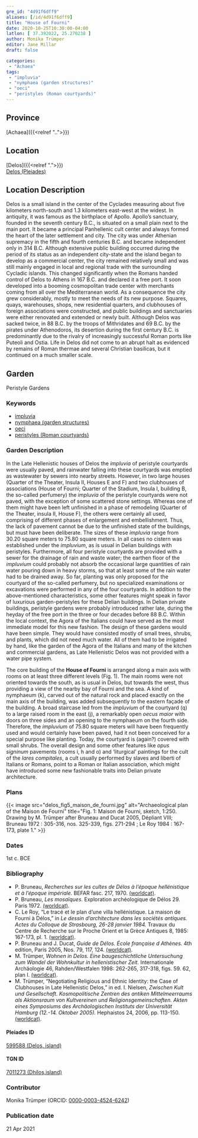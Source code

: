 ```yaml
---
gre_id: "4d91f6dff9"
aliases: [/id/4d91f6dff9]
title: "House of Fourni"
date: 2020-10-25T10:30:00-04:00
latlon: [ 37.392022, 25.270238 ]
author: Monika Trümper
editor: Jane Millar
draft: false

categories:
 - "Achaea"
tags:
 - "impluvia"
 - "nymphaea (garden structures)"
 - "oeci"
 - "peristyles (Roman courtyards)"
---
```


## Province
[Achaea]({{<relref "..">}})

## Location
[Delos]({{<relref ".">}}) \
[Delos (Pleiades)](https://pleiades.stoa.org/places/599588)

## Location Description
Delos is a small island in the center of the Cyclades measuring about five kilometers north-south and 1.3 kilometers east-west at the widest.  In antiquity, it was famous as the birthplace of Apollo. Apollo’s sanctuary, founded in the seventh century B.C., is situated on a small plain next to the main port. It became a principal Panhellenic cult center and always formed the heart of the later settlement and city. The city was under Athenian supremacy in the fifth and fourth centuries B.C. and became independent only in 314 B.C. Although extensive public building occurred during the period of its status as an independent city-state and the island began to develop as a commercial center, the city remained relatively small and was still mainly engaged in local and regional trade with the surrounding Cycladic islands. This changed significantly when the Romans handed control of Delos to Athens in 167 B.C. and declared it a free port. It soon developed into a booming cosmopolitan trade center with merchants coming from all over the Mediterranean world. As a consequence the city grew considerably, mostly to meet the needs of its new purpose. Squares, quays, warehouses, shops, new residential quarters, and clubhouses of foreign associations were constructed, and public buildings and sanctuaries were either renovated and extended or newly built. Although Delos was sacked twice, in 88 B.C. by the troops of Mithridates and 69 B.C. by the pirates under Athenodoros, its desertion during the first century B.C. is predominantly due to the rivalry of increasingly successful Roman ports like Puteoli and Ostia. Life in Delos did not come to an abrupt halt as evidenced by remains of Roman thermae and several Christian basilicas, but it continued on a much smaller scale.

## Garden
Peristyle Gardens

### Keywords
- [impluvia](http://vocab.getty.edu/page/aat/300129867)
- [nymphaea (garden structures)](http://vocab.getty.edu/page/aat/300006809)
- [oeci](http://vocab.getty.edu/page/aat/300080791)
- [peristyles (Roman courtyards)](http://vocab.getty.edu/page/aat/300080971)

### Garden Description
In the Late Hellenistic houses of Delos the *impluvia* of peristyle courtyards were usually paved, and rainwater falling into these courtyards was emptied as wastewater by sewers into nearby streets. However, in two large houses (Quarter of the Theater, Insula II, Houses E and F) and two clubhouses of associations (House of Fourni; Quarter of the Stadium, Insula I, building B, the so-called perfumery) the *impluvia* of the peristyle courtyards were not paved, with the exception of some scattered stone settings. Whereas one of them might have been left unfinished in a phase of remodeling (Quarter of the Theater, insula II, House F), the others were certainly all used, comprising of different phases of enlargement and embellishment. Thus, the lack of pavement cannot be due to the unfinished state of the buildings, but must have been deliberate. The sizes of these *impluvia* range from 30.20 square meters to 75.80 square meters. In all cases no cistern was established under the *impluvium*, as is usual in Delian buildings with peristyles. Furthermore, all four peristyle courtyards are provided with a sewer for the drainage of rain and waste water; the earthen floor of the *impluvium* could probably not absorb the occasional large quantities of rain water pouring down in heavy storms, so that at least some of the rain water had to be drained away. So far, planting was only proposed for the courtyard of the so-called perfumery, but no specialized examinations or excavations were performed in any of the four courtyards. In addition to the above-mentioned characteristics, some other features might speak in favor of luxurious garden-peristyles for these Delian buildings. In Delian private buildings, peristyle gardens were probably introduced rather late, during the heyday of the free port in the three or four decades before 88 B.C. Within the local context, the Agora of the Italians could have served as the most immediate model for this new fashion. The design of these gardens would have been simple. They would have consisted mostly of small trees, shrubs, and plants, which did not need much water. All of them had to be irrigated by hand, like the garden of the Agora of the Italians and many of the kitchen and commercial gardens, as Late Hellenistic Delos was not provided with a water pipe system.

The core building of the **House of Fourni** is arranged along a main axis with rooms on at least three different levels (Fig. 1). The main rooms were not oriented towards the south, as is usual in Delos, but towards the west, thus providing a view of the nearby bay of Fourni and the sea. A kind of nymphaeum (k), carved out of the natural rock and placed exactly on the main axis of the building, was added subsequently to the eastern façade of the building. A broad staircase led from the *impluvium* of the courtyard (q) to a large raised room in the east (j), a remarkably open *oecus maior* with doors on three sides and an opening to the nymphaeum on the fourth side. Therefore, the *impluvium* of 75.80 square meters will have been frequently used and would certainly have been paved, had it not been conceived for a special purpose like planting. Today, the courtyard is (again?) covered with small shrubs. The overall design and some other features like *opus signinum* pavements (rooms i, h and o) and ‘liturgical’ paintings for the cult of the *lares compitales*, a cult usually performed by slaves and liberti of Italians or Romans, point to a Roman or Italian association, which might have introduced some new fashionable traits into Delian private architecture.

<!--
### Maps
{{< image src="FILENAME" alt="ALT_TEXT" title="CAPTION" >}}
-->

### Plans
{{< image src="delos_fig5_maison_de_fourni.jpg" alt="Archaeological plan of the Maison de Fourni" title="Fig. 1:  Maison de Fourni, sketch, 1:250. Drawing by M. Trümper after Bruneau and Ducat 2005, Dépliant VIII; Bruneau 1972 : 305-316, nos. 325-339, figs. 271-294 ; Le Roy 1984 : 167-173, plate 1." >}}

<!-- ### Images
{{< image src="delos_fig8_perfumery.jpg" alt="Photo of the building identified as a perfumery, showing foundations and remaining walls." title="Fig. 4: ‘Perfumery,’ Quarter of the Stadium, Insula I, building B, overview from southeast. Photo courtesy of M. Trümper." >}}

{{< image src="delos_fig9_theat_quart_ii_house_e.jpg" alt="Photo of courtyard inside house E" title="Fig. 5:  Quarter of the Theater, insula II, house E, overview of the courtyard from southwest. Photo courtesy of M. Trümper." >}}

{{< image src="delos_fig10_theat_quart_house_f.jpg" alt="Photo of courtyard inside house F" title="Fig. 6:  Quarter of the Theater, Insula II, house F, overview of the courtyard from southwest. Photo courtesy of M. Trümper." >}} -->

### Dates
1st c. BCE

### Bibliography
- P. Bruneau, *Recherches sur les cultes de Délos à l’époque hellénistique et à l’époque impériale.* BEFAR fasc. 217, 1970. [(worldcat)](http://www.worldcat.org/oclc/2349270).
- P. Bruneau, *Les mosaïques.* Exploration archéologique de Délos 29. Paris 1972. [(worldcat)](http://www.worldcat.org/oclc/602911335).
- C. Le Roy, “Le tracé et le plan d’une villa hellénistique. La maison de Fourni à Délos,” in *Le dessin d’architecture dans les sociétés antiques. Actes du Colloque de Strasbourg, 26-28 janvier 1984.* Travaux du Centre de Recherche sur le Proche Orient et la Grèce Antiques 8, 1985: 167-173, pl. 1. [(worldcat)](http://www.worldcat.org/oclc/185422654).
- P. Bruneau and J. Ducat, *Guide de Délos. École française d Athènes.* 4th edition, Paris 2005, Nos. 79, 117, 124. [(worldcat)](http://www.worldcat.org/oclc/884638358).
- M. Trümper, *Wohnen in Delos. Eine baugeschichtliche Untersuchung zum Wandel der Wohnkultur in hellenistischer Zeit.* Internationale Archäologie 46, Rahden/Westfalen 1998: 262-265, 317-318, figs. 59. 62, plan I. [(worldcat)](http://www.worldcat.org/oclc/722868070).
- M. Trümper, “Negotiating Religious and Ethnic Identity: the Case of Clubhouses in Late Hellenistic Delos,” in ed. I. Nielsen, *Zwischen Kult und Gesellschaft. Kosmopolitische Zentren des antiken Mittelmeerraums als Aktionsraum von Kultvereinen und Religionsgemeinschaften. Akten eines Symposiums des Archäologischen Instituts der Universität Hamburg (12.-14. Oktober 2005).* Hephaistos 24, 2006, pp. 113-150. [(worldcat)](http://www.worldcat.org/oclc/233697152).


<!--#### Periodo ID-->

<!-- [PERIODO_ID](https://pleiades.stoa.org/places/PLEIADES_ID) -->

#### Pleiades ID
[599588 (Delos, island)](https://pleiades.stoa.org/places/599588)

#### TGN ID
[7011273 (Dhílos,island)](http://vocab.getty.edu/page/tgn/7011273)

### Contributor
Monika Trümper (ORCID: [0000-0003-4524-6242](https://orcid.org/0000-0003-4524-6242))

### Publication date

21 Apr 2021

<!--### Related articles-->

<!-- Links to other related articles. Leave blank for now -->
